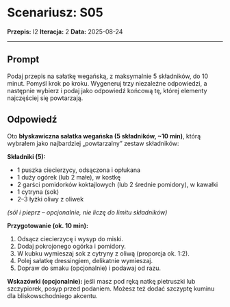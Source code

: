 ﻿# Scenariusz: S05
**Przepis:** I2
**Iteracja:** 2
**Data:** 2025-08-24

---

## Prompt
Podaj przepis na sałatkę wegańską, z maksymalnie 5 składników, do 10 minut. Pomyśl krok po kroku. Wygeneruj trzy niezależne odpowiedzi, a następnie wybierz i podaj jako odpowiedź końcową tę, której elementy najczęściej się powtarzają.


## Odpowiedź
Oto **błyskawiczna sałatka wegańska (5 składników, \~10 min)**, którą wybrałem jako najbardziej „powtarzalny” zestaw składników:

**Składniki (5):**

* 1 puszka ciecierzycy, odsączona i opłukana
* 1 duży ogórek (lub 2 małe), w kostkę
* 2 garści pomidorków koktajlowych (lub 2 średnie pomidory), w kawałki
* 1 cytryna (sok)
* 2–3 łyżki oliwy z oliwek

*(sól i pieprz – opcjonalnie, nie liczę do limitu składników)*

**Przygotowanie (ok. 10 min):**

1. Odsącz ciecierzycę i wysyp do miski.
2. Dodaj pokrojonego ogórka i pomidory.
3. W kubku wymieszaj sok z cytryny z oliwą (proporcja ok. 1:2).
4. Polej sałatkę dressingiem, delikatnie wymieszaj.
5. Dopraw do smaku (opcjonalnie) i podawaj od razu.

**Wskazówki (opcjonalnie):** jeśli masz pod ręką natkę pietruszki lub szczypiorek, posyp przed podaniem. Możesz też dodać szczyptę kuminu dla bliskowschodniego akcentu.
